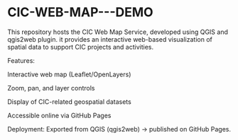 # CIC-WEB-MAP---DEMO
This repository hosts the CIC Web Map Service, developed using QGIS and qgis2web plugin.
it provides an interactive web-based visualization of spatial data to support CIC projects and activities.

Features:

Interactive web map (Leaflet/OpenLayers)

Zoom, pan, and layer controls

Display of CIC-related geospatial datasets

Accessible online via GitHub Pages

Deployment:
Exported from QGIS (qgis2web) → published on GitHub Pages.
